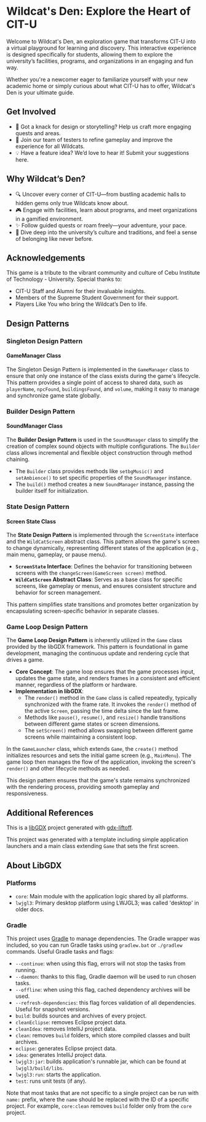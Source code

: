 # Wildcat's Den: Explore the Heart of CIT-U
Welcome to Wildcat's Den, an exploration game that transforms CIT-U into a virtual playground for learning and discovery. This interactive experience is designed specifically for students, allowing them to explore the university’s facilities, programs, and organizations in an engaging and fun way.

Whether you're a newcomer eager to familiarize yourself with your new academic home or simply curious about what CIT-U has to offer, Wildcat's Den is your ultimate guide.

## Get Involved
- 🎨 Got a knack for design or storytelling? Help us craft more engaging quests and areas.
- 🐾 Join our team of testers to refine gameplay and improve the experience for all Wildcats.
- 💡 Have a feature idea? We’d love to hear it! Submit your suggestions here.

## Why Wildcat’s Den?
- 🔍 Uncover every corner of CIT-U—from bustling academic halls to hidden gems only true Wildcats know about.
- 🎮 Engage with facilities, learn about programs, and meet organizations in a gamified environment.
- ✨ Follow guided quests or roam freely—your adventure, your pace.
- 🐾 Dive deep into the university’s culture and traditions, and feel a sense of belonging like never before.

## Acknowledgements
This game is a tribute to the vibrant community and culture of Cebu Institute of Technology - University. Special thanks to:

 - CIT-U Staff and Alumni for their invaluable insights.
 - Members of the Supreme Student Government for their support.
 - Players Like You who bring the Wildcat’s Den to life.


## Design Patterns
### Singleton Design Pattern
#### GameManager Class
The Singleton Design Pattern is implemented in the `GameManager` class to ensure that only one instance of the class exists during the game's lifecycle. This pattern provides a single point of access to shared data, such as `playerName`, `npcFound`, `buildingsFound`, and `volume`, making it easy to manage and synchronize game state globally.

### Builder Design Pattern
#### SoundManager Class
The **Builder Design Pattern** is used in the `SoundManager` class to simplify the creation of complex sound objects with multiple configurations. The `Builder` class allows incremental and flexible object construction through method chaining.

- The `Builder` class provides methods like `setbgMusic()` and `setAmbience()` to set specific properties of the `SoundManager` instance.
- The `build()` method creates a new `SoundManager` instance, passing the builder itself for initialization.

### State Design Pattern
#### Screen State Class
The **State Design Pattern** is implemented through the `ScreenState` interface and the `WildCatScreen` abstract class. This pattern allows the game's screen to change dynamically, representing different states of the application (e.g., main menu, gameplay, or pause menu).

- **`ScreenState` Interface**: Defines the behavior for transitioning between screens with the `changeScreen(GameScreen screen)` method.
- **`WildCatScreen` Abstract Class**: Serves as a base class for specific screens, like gameplay or menus, and ensures consistent structure and behavior for screen management.

This pattern simplifies state transitions and promotes better organization by encapsulating screen-specific behavior in separate classes.
### Game Loop Design Pattern

The **Game Loop Design Pattern** is inherently utilized in the `Game` class provided by the libGDX framework. This pattern is foundational in game development, managing the continuous update and rendering cycle that drives a game.

- **Core Concept**: The game loop ensures that the game processes input, updates the game state, and renders frames in a consistent and efficient manner, regardless of the platform or hardware.
- **Implementation in libGDX**:
    - The `render()` method in the `Game` class is called repeatedly, typically synchronized with the frame rate. It invokes the `render()` method of the active `Screen`, passing the time delta since the last frame.
    - Methods like `pause()`, `resume()`, and `resize()` handle transitions between different game states or screen dimensions.
    - The `setScreen()` method allows swapping between different game screens while maintaining a consistent loop.

In the `GameLauncher` class, which extends `Game`, the `create()` method initializes resources and sets the initial game screen (e.g., `MainMenu`). The game loop then manages the flow of the application, invoking the screen's `render()` and other lifecycle methods as needed.

This design pattern ensures that the game's state remains synchronized with the rendering process, providing smooth gameplay and responsiveness.

## Additional References

This is a [libGDX](https://libgdx.com/) project generated with [gdx-liftoff](https://github.com/libgdx/gdx-liftoff).

This project was generated with a template including simple application launchers and a main class extending `Game` that sets the first screen.

## About LibGDX
### Platforms
- `core`: Main module with the application logic shared by all platforms.
- `lwjgl3`: Primary desktop platform using LWJGL3; was called 'desktop' in older docs.

### Gradle

This project uses [Gradle](https://gradle.org/) to manage dependencies.
The Gradle wrapper was included, so you can run Gradle tasks using `gradlew.bat` or `./gradlew` commands.
Useful Gradle tasks and flags:

- `--continue`: when using this flag, errors will not stop the tasks from running.
- `--daemon`: thanks to this flag, Gradle daemon will be used to run chosen tasks.
- `--offline`: when using this flag, cached dependency archives will be used.
- `--refresh-dependencies`: this flag forces validation of all dependencies. Useful for snapshot versions.
- `build`: builds sources and archives of every project.
- `cleanEclipse`: removes Eclipse project data.
- `cleanIdea`: removes IntelliJ project data.
- `clean`: removes `build` folders, which store compiled classes and built archives.
- `eclipse`: generates Eclipse project data.
- `idea`: generates IntelliJ project data.
- `lwjgl3:jar`: builds application's runnable jar, which can be found at `lwjgl3/build/libs`.
- `lwjgl3:run`: starts the application.
- `test`: runs unit tests (if any).

Note that most tasks that are not specific to a single project can be run with `name:` prefix, where the `name` should be replaced with the ID of a specific project.
For example, `core:clean` removes `build` folder only from the `core` project.
